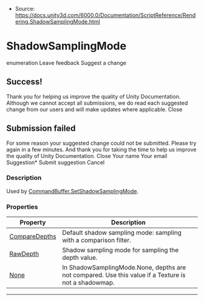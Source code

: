 * Source: https://docs.unity3d.com/6000.0/Documentation/ScriptReference/Rendering.ShadowSamplingMode.html

# ShadowSamplingMode
enumeration
Leave feedback
Suggest a change
## Success!
Thank you for helping us improve the quality of Unity Documentation. Although we cannot accept all submissions, we do read each suggested change from our users and will make updates where applicable.
Close
## Submission failed
For some reason your suggested change could not be submitted. Please <a>try again</a> in a few minutes. And thank you for taking the time to help us improve the quality of Unity Documentation.
Close
Your name Your email Suggestion* Submit suggestion
Cancel
### Description
Used by [CommandBuffer.SetShadowSamplingMode](https://docs.unity3d.com/6000.0/Documentation/ScriptReference/Rendering.CommandBuffer.SetShadowSamplingMode.html).
### Properties
Property | Description  
---|---  
[CompareDepths](https://docs.unity3d.com/6000.0/Documentation/ScriptReference/Rendering.ShadowSamplingMode.CompareDepths.html) | Default shadow sampling mode: sampling with a comparison filter.  
[RawDepth](https://docs.unity3d.com/6000.0/Documentation/ScriptReference/Rendering.ShadowSamplingMode.RawDepth.html) | Shadow sampling mode for sampling the depth value.  
[None](https://docs.unity3d.com/6000.0/Documentation/ScriptReference/Rendering.ShadowSamplingMode.None.html) | In ShadowSamplingMode.None, depths are not compared. Use this value if a Texture is not a shadowmap.  
* * *
